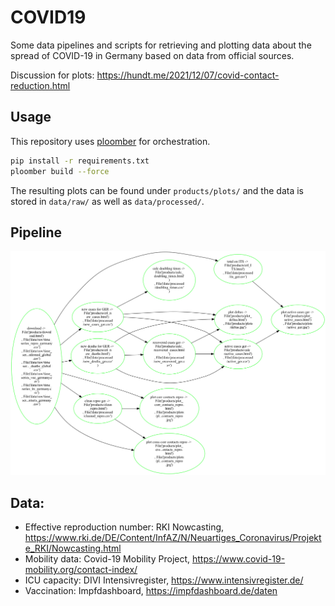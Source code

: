 # COVID19

Some data pipelines and scripts for retrieving and plotting data about the spread of COVID-19 in Germany based on data from official sources. 

Discussion for plots: https://hundt.me/2021/12/07/covid-contact-reduction.html

## Usage
This repository uses [ploomber](https://github.com/ploomber/ploomber) for orchestration.

```bash
pip install -r requirements.txt
ploomber build --force
```

The resulting plots can be found under ```products/plots/``` and the data is stored in ```data/raw/``` as well as ```data/processed/```.

## Pipeline
![Pipeline](pipeline.png)

## Data:
- Effective reproduction number: RKI Nowcasting, https://www.rki.de/DE/Content/InfAZ/N/Neuartiges_Coronavirus/Projekte_RKI/Nowcasting.html
- Mobility data: Covid-19 Mobility Project, https://www.covid-19-mobility.org/contact-index/
- ICU capacity: DIVI Intensivregister, https://www.intensivregister.de/
- Vaccination: Impfdashboard, https://impfdashboard.de/daten
